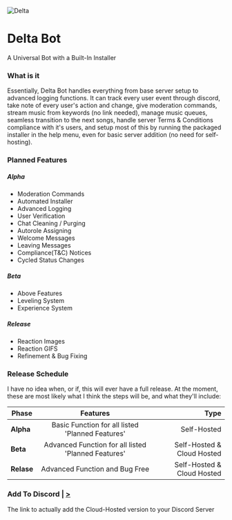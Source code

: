 ![Delta](https://cdn.discordapp.com/avatars/481923206848970803/394817ba790d2fbb9c36715a7ec00576.png)


# Delta Bot
A Universal Bot with a Built-In Installer

### What is it
Essentially, Delta Bot handles everything from base server setup to advanced logging functions. It can track every user event through discord, take note of every user's action and change, give moderation commands, stream music from keywords (no link needed), manage music queues, seamless transition to the next songs, handle server Terms & Conditions compliance with it's users, and setup most of this by running the packaged installer in the help menu, even for basic server addition (no need for self-hosting).

### Planned Features
##### Alpha
* Moderation Commands
* Automated Installer
* Advanced Logging
* User Verification
* Chat Cleaning / Purging
* Autorole Assigning
* Welcome Messages
* Leaving Messages
* Compliance(T&C) Notices
* Cycled Status Changes
##### Beta
* Above Features
* Leveling System
* Experience System
##### Release
* Reaction Images
* Reaction GIFS
* Refinement & Bug Fixing


### Release Schedule
I have no idea when, or if, this will ever have a full release. At the moment, these are most likely what I think the steps will be, and what they'll include:

| Phase         | Features      | Type  |
| ------------- |:-------------:| -----:|
| **Alpha**      | Basic Function for all listed 'Planned Features' | Self-Hosted |
| **Beta**       | Advanced Function for all listed 'Planned Features' | Self-Hosted & Cloud Hosted |
| **Relase**     | Advanced Function and Bug Free | Self-Hosted & Cloud Hosted |

### Add To Discord | [>](https://discordapp.com/oauth2/authorize?client_id=481923206848970803&scope=bot&permissions=8/)
The link to actually add the Cloud-Hosted version to your Discord Server
